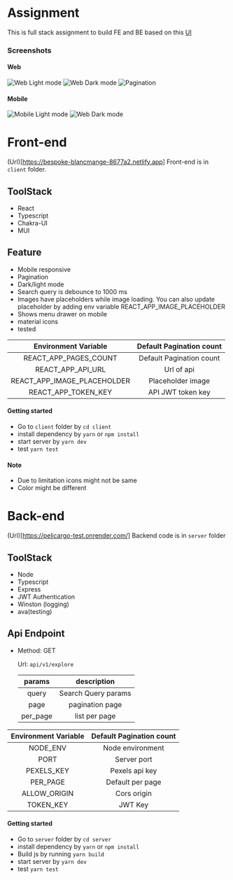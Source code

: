 # Assignment

This is full stack assignment to build FE and BE based on this [UI](https://dribbble.com/shots/6187917/attachments/1326507?mode=media)

### Screenshots

#### Web

![Web Light mode](./screenshots/light-web.png?raw=true)
![Web Dark mode](./screenshots/dark-web.png?raw=true)
![Pagination](./screenshots/light-web-pagination.png)

#### Mobile

![Mobile Light mode](./screenshots/light-mobile.png?raw=true)
![Web Dark mode](./screenshots/dark-mobile.png?raw=true)

# Front-end
(Url)[https://bespoke-blancmange-8677a2.netlify.app]
Front-end is in `client` folder.

## ToolStack

- React
- Typescript
- Chakra-UI
- MUI

## Feature

- Mobile responsive
- Pagination
- Dark/light mode
- Search query is debounce to 1000 ms
- Images have placeholders while image loading. You can also update placeholder by adding env variable REACT_APP_IMAGE_PLACEHOLDER
- Shows menu drawer on mobile
- material icons
- tested

|    Environment Variable     | Default Pagination count |
| :-------------------------: | :----------------------: |
|    REACT_APP_PAGES_COUNT    | Default Pagination count |
|      REACT_APP_API_URL      |        Url of api        |
| REACT_APP_IMAGE_PLACEHOLDER |    Placeholder image     |
|     REACT_APP_TOKEN_KEY     |    API JWT token key     |

#### Getting started

- Go to `client` folder by `cd client`
- install dependency by `yarn` or `npm install`
- start server by `yarn dev`
- test `yarn test`

#### Note

- Due to limitation icons might not be same
- Color might be different

# Back-end
(Url)[https://pelicargo-test.onrender.com/]
Backend code is in `server` folder

## ToolStack

- Node
- Typescript
- Express
- JWT Authentication
- Winston (logging)
- ava(testing)

## Api Endpoint

- Method: GET

  Url: `api/v1/explore`

  |  params  |     description     |
  | :------: | :-----------------: |
  |  query   | Search Query params |
  |   page   |   pagination page   |
  | per_page |    list per page    |

| Environment Variable | Default Pagination count |
| :------------------: | :----------------------: |
|       NODE_ENV       |     Node environment     |
|         PORT         |       Server port        |
|      PEXELS_KEY      |      Pexels api key      |
|       PER_PAGE       |     Default per page     |
|     ALLOW_ORIGIN     |       Cors origin        |
|      TOKEN_KEY       |         JWT Key          |

#### Getting started

- Go to `server` folder by `cd server`
- install dependency by `yarn` or `npm install`
- Build js by running `yarn build`
- start server by `yarn dev`
- test `yarn test`
